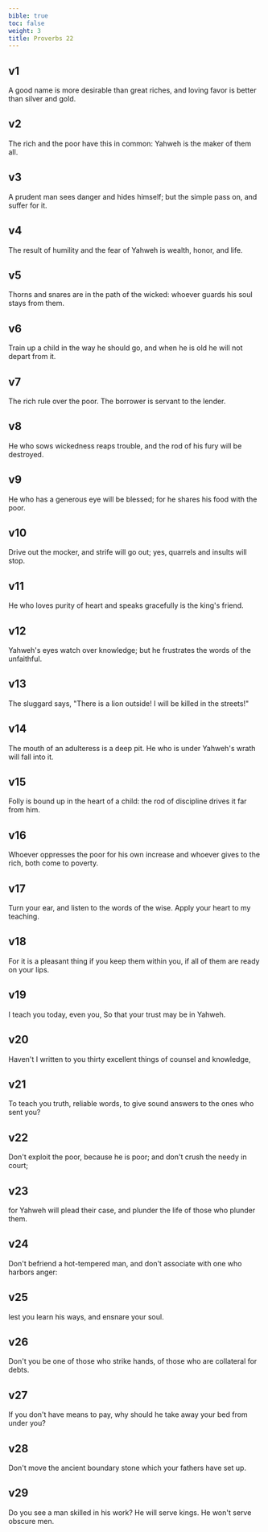 ```yaml
---
bible: true
toc: false
weight: 3
title: Proverbs 22
---
```




## v1 
A good name is more desirable than great riches, and loving favor is better than silver and gold. 

## v2 
The rich and the poor have this in common: Yahweh is the maker of them all. 

## v3 
A prudent man sees danger and hides himself; but the simple pass on, and suffer for it. 

## v4 
The result of humility and the fear of Yahweh is wealth, honor, and life. 

## v5 
Thorns and snares are in the path of the wicked: whoever guards his soul stays from them. 

## v6 
Train up a child in the way he should go, and when he is old he will not depart from it. 

## v7 
The rich rule over the poor. The borrower is servant to the lender. 

## v8 
He who sows wickedness reaps trouble, and the rod of his fury will be destroyed. 

## v9 
He who has a generous eye will be blessed; for he shares his food with the poor. 

## v10 
Drive out the mocker, and strife will go out; yes, quarrels and insults will stop. 

## v11 
He who loves purity of heart and speaks gracefully is the king's friend. 

## v12 
Yahweh's eyes watch over knowledge; but he frustrates the words of the unfaithful. 

## v13 
The sluggard says, "There is a lion outside! I will be killed in the streets!" 

## v14 
The mouth of an adulteress is a deep pit. He who is under Yahweh's wrath will fall into it. 

## v15 
Folly is bound up in the heart of a child: the rod of discipline drives it far from him. 

## v16 
Whoever oppresses the poor for his own increase and whoever gives to the rich, both come to poverty. 

## v17 
Turn your ear, and listen to the words of the wise. Apply your heart to my teaching. 

## v18 
For it is a pleasant thing if you keep them within you, if all of them are ready on your lips. 

## v19 
I teach you today, even you, So that your trust may be in Yahweh. 

## v20 
Haven't I written to you thirty excellent things of counsel and knowledge, 

## v21 
To teach you truth, reliable words, to give sound answers to the ones who sent you? 

## v22 
Don't exploit the poor, because he is poor; and don't crush the needy in court; 

## v23 
for Yahweh will plead their case, and plunder the life of those who plunder them. 

## v24 
Don't befriend a hot-tempered man, and don't associate with one who harbors anger: 

## v25 
lest you learn his ways, and ensnare your soul. 

## v26 
Don't you be one of those who strike hands, of those who are collateral for debts. 

## v27 
If you don't have means to pay, why should he take away your bed from under you? 

## v28 
Don't move the ancient boundary stone which your fathers have set up. 

## v29 
Do you see a man skilled in his work? He will serve kings. He won't serve obscure men.
